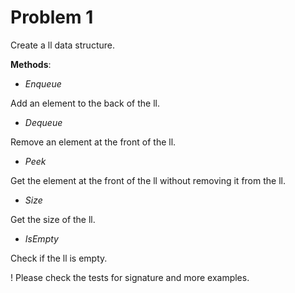 # Problem 1

Create a ll data structure.

**Methods**:

- _Enqueue_

Add an element to the back of the ll.

- _Dequeue_

Remove an element at the front of the ll.

- _Peek_

Get the element at the front of the ll without removing it from the ll.

- _Size_

Get the size of the ll.

- _IsEmpty_

Check if the ll is empty.

! Please check the tests for signature and more examples.
